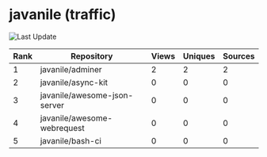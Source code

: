 # javanile (traffic)
![Last Update](https://img.shields.io/badge/Last%20Update-2022--04--10%2020%3A20%3A05%20UTC-blue)

| Rank | Repository | Views | Uniques | Sources |
| ---- | ---------- | ----- | ------- | ------- |
| 1 | javanile/adminer | 2 | 2 | 2 |
| 2 | javanile/async-kit | 0 | 0 | 0 |
| 3 | javanile/awesome-json-server | 0 | 0 | 0 |
| 4 | javanile/awesome-webrequest | 0 | 0 | 0 |
| 5 | javanile/bash-ci | 0 | 0 | 0 |
